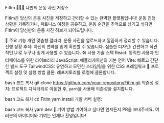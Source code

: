 Fitlm 🏋️‍♂️📸
나만의 운동 사진 저장소

Fitlm은 당신의 운동 사진을 저장하고 관리할 수 있는 완벽한 플랫폼입니다! 운동 진행 상황을 기록하거나, 피트니스 여정을 공유하고, 운동 순간을 추억으로 남기고 싶다면 Fitlm이 당신만의 운동 사진 허브가 되어드립니다.

🌟 주요 기능
개인 맞춤형 갤러리: 운동 사진을 업로드하고 깔끔하게 정리할 수 있습니다.
진행 상황 추적: 자신의 변화를 쉽게 확인할 수 있습니다.
심플한 디자인: 간편하고 직관적인 UI로 누구나 쉽게 사용할 수 있습니다.
🛠️ 사용 기술 스택
React: 동적인 사용자 인터페이스를 위한 라이브러리
JavaScript: 애플리케이션의 기본 언어
Vite: 빠르고 간단한 빌드 도구
TailwindCSS: 유연하고 모던한 스타일링을 위한 CSS 프레임워크
🚀 프로젝트 설정 및 실행 방법
클론: 레포지토리를 로컬에 클론합니다.

bash
코드 복사
git clone https://github.com/your-repository/Fitlm.git
의존성 설치: 프로젝트 디렉터리로 이동한 후, yarn을 사용해 의존성을 설치합니다.

bash
코드 복사
cd Fitlm
yarn install
개발 서버 실행:

bash
코드 복사
yarn dev
🤝 기여 방법
기여하고 싶다면 언제든지 PR을 보내주세요. 여러분의 아이디어와 기여는 언제나 환영입니다!
